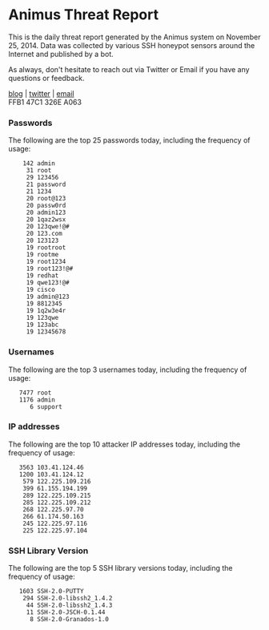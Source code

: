 # Animus Threat Report

This is the daily threat report generated by the Animus system on November 25, 2014. Data was collected by various SSH honeypot sensors around the Internet and published by a bot.  

As always, don't hesitate to reach out via Twitter or Email if you have any questions or feedback.  

[blog](http://morris.guru) | [twitter](https://twitter.com/andrew___morris) | [email](mailto:andrew@morris.guru)  
FFB1 47C1 326E A063  
### Passwords
The following are the top 25 passwords today, including the frequency of usage:
```
    142 admin
     31 root
     29 123456
     21 password
     21 1234
     20 root@123
     20 passw0rd
     20 admin123
     20 1qaz2wsx
     20 123qwe!@#
     20 123.com
     20 123123
     19 rootroot
     19 rootme
     19 root1234
     19 root123!@#
     19 redhat
     19 qwe123!@#
     19 cisco
     19 admin@123
     19 8812345
     19 1q2w3e4r
     19 123qwe
     19 123abc
     19 12345678
```

### Usernames
The following are the top 3 usernames today, including the frequency of usage:
```
   7477 root
   1176 admin
      6 support
```

### IP addresses
The following are the top 10 attacker IP addresses today, including the frequency of usage:
```
   3563 103.41.124.46
   1200 103.41.124.12
    579 122.225.109.216
    399 61.155.194.199
    289 122.225.109.215
    285 122.225.109.212
    268 122.225.97.70
    266 61.174.50.163
    245 122.225.97.116
    225 122.225.97.104
```

### SSH Library Version
The following are the top 5 SSH library versions today, including the frequency of usage:
```
   1603 SSH-2.0-PUTTY
    294 SSH-2.0-libssh2_1.4.2
     44 SSH-2.0-libssh2_1.4.3
     11 SSH-2.0-JSCH-0.1.44
      8 SSH-2.0-Granados-1.0
```
